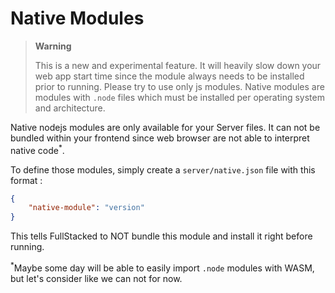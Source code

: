 # Native Modules

> **Warning**
> 
> This is a new and experimental feature. It will heavily slow down your web app start time since the module always needs to be installed prior to running. Please try to use only js modules. Native modules are modules with `.node` files which must be installed per operating system and architecture.

Native nodejs modules are only available for your Server files. It can not be bundled within your frontend since web browser are not able to interpret native code<sup>*</sup>. 

To define those modules, simply create a `server/native.json` file with this format :

```json
{
    "native-module": "version"
}
```

This tells FullStacked to NOT bundle this module and install it right before running.

<sup>*</sup>Maybe some day will be able to easily import `.node` modules with WASM, but let's consider like we can not for now.


